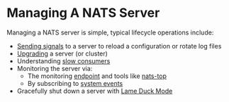 # Managing A NATS Server

Managing a NATS server is simple, typical lifecycle operations include:

* [Sending signals](signals.md) to a server to reload a configuration or rotate log files
* [Upgrading](upgrading_cluster.md) a server \(or cluster\)
* Understanding [slow consumers](slow_consumers.md)
* Monitoring the server via:
  * The monitoring [endpoint](../configuration/monitoring.md) and tools like [nats-top](../../nats-tools/nats_top/) 
  * By subscribing to [system events](../configuration/sys_accounts/)
* Gracefully shut down a server with [Lame Duck Mode](lame_duck_mode.md)

